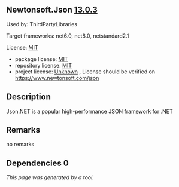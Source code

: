 Newtonsoft.Json [13.0.3](https://www.nuget.org/packages/Newtonsoft.Json/13.0.3)
--------------------

Used by: ThirdPartyLibraries

Target frameworks: net6.0, net8.0, netstandard2.1

License: [MIT](../../../../licenses/mit) 

- package license: [MIT](https://licenses.nuget.org/MIT) 
- repository license: [MIT](https://github.com/JamesNK/Newtonsoft.Json) 
- project license: [Unknown](https://www.newtonsoft.com/json) , License should be verified on https://www.newtonsoft.com/json

Description
-----------
Json.NET is a popular high-performance JSON framework for .NET

Remarks
-----------
no remarks


Dependencies 0
-----------


*This page was generated by a tool.*